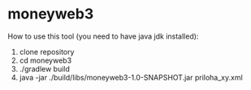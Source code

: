 # moneyweb3

How to use this tool (you need to have java jdk installed):
1. clone repository
2. cd moneyweb3
3. ./gradlew build
4. java -jar  ./build/libs/moneyweb3-1.0-SNAPSHOT.jar priloha_xy.xml

